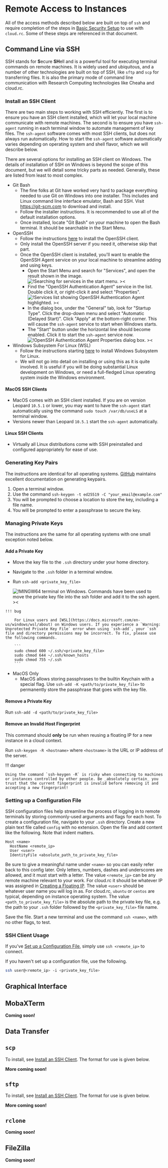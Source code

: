 # Remote Access to Instances

All of the access methods described below are built on top of `ssh` and require completion of the steps in [Basic Security Setup](./security_setup_basic.md) to use with `cloud.rc`. Some of these steps are referenced in that document.

## Command Line via SSH

SSH stands for **S**ecure **SH**ell and is a powerful tool for executing terminal commands on remote machines. It is widely used and ubiquitous, and a number of other technologies are built on top of SSH, like `sftp` and `scp` for transferring files. It is also the primary mode of command line communication with Research Computing technologies like Cheaha and cloud.rc.

### Install an SSH Client

There are two main steps to working with SSH efficiently. The first is to ensure you have an SSH client installed, which will let your local machine communicate with remote machines. The second is to ensure you have `ssh-agent` running in each terminal window to automate management of key files. The `ssh-agent` software comes with most SSH clients, but does not always run automatically. How to start the `ssh-agent` software automatically varies depending on operating system and shell flavor, which we will describe below.

There are several options for installing an SSH client on Windows. The details of installation of SSH on Windows is beyond the scope of this document, but we will detail some tricky parts as needed. Generally, these are listed from least to most complex.

- Git Bash
    - The fine folks at Git have worked very hard to package everything needed to use Git on Windows into one installer. This includes and Linux command line interface emulator, Bash and SSH. Visit <https://git-scm.com> to download and install.
    - Follow the installer instructions. It is recommended to use all of the default installation options.
    - Once installed, locate "Git Bash" on your machine to open the Bash terminal. It should be searchable in the Start Menu.
- OpenSSH
    - Follow the instructions [here](https://docs.microsoft.com/en-us/windows-server/administration/openssh/openssh_install_firstuse) to install the OpenSSH client.
    - Only install the OpenSSH server if you need it, otherwise skip that part.
    - Once the OpenSSH client is installed, you'll want to enable the OpenSSH Agent service on your local machine to streamline adding and using keys.
        - Open the Start Menu and search for "Services", and open the result shown in the image.
            ![!Searching for services in the start menu. ><](./images/openssh_search_services.png)
        - Find the "OpenSSH Authentication Agent" service in the list. Double click it, or right-click it and select "Properties".
            ![!Services list showing OpenSSH Authentication Agent highlighted. ><](./images/openssh_services_list.png)
        - In the dialog box, under the "General" tab, look for "Startup Type". Click the drop-down menu and select "Automatic (Delayed Start)". Click "Apply" at the bottom-right corner. This will cause the `ssh-agent` service to start when Windows starts.
        - The "Start" button under the horizontal line should become enabled. Click it to start the `ssh-agent` service now.
            ![!OpenSSH Authentication Agent Properties dialog box. ><](./images/openssh_ssh_agent_service_dialog.png)
- Windows Subsystem For Linux (WSL)
    - Follow the instructions starting [here](https://docs.microsoft.com/en-us/windows/wsl/about) to install Windows Subsystem for Linux.
    - We will not go into detail on installing or using this as it is quite involved. It is useful if you will be doing substantial Linux development on Windows, or need a full-fledged Linux operating system inside the Windows environment.

#### MacOS SSH Clients

- MacOS comes with an SSH client installed. If you are on version Leopard `10.5.1` or lower, you may want to have the `ssh-agent` start automatically using the command `sudo touch /var/db/useLS` at a terminal window.
- Versions newer than Leopard `10.5.1` start the `ssh-agent` automatically.

#### Linux SSH Clients

- Virtually all Linux distributions come with SSH preinstalled and configured appropriately for ease of use.

### Generating Key Pairs

The instructions are identical for all operating systems. [GitHub](https://docs.github.com/en/authentication/connecting-to-github-with-ssh/generating-a-new-ssh-key-and-adding-it-to-the-ssh-agent) maintains excellent documentation on generating keypairs.

1. Open a terminal window.
2. Use the command `ssh-keygen -t ed25519 -C "your_email@example.com"`
3. You will be prompted to choose a location to store the key, including a file name.
4. You will be prompted to enter a passphrase to secure the key.

### Managing Private Keys

The instructions are the same for all operating systems with one small exception noted below.

#### Add a Private Key

- Move the key file to the `.ssh` directory under your home directory.
- Navigate to the `.ssh` folder in a terminal window.
- Run `ssh-add <private_key_file>`

    ![!MINGW64 terminal on Windows. Commands have been used to move the private key file into the ssh folder and add it to the ssh agent. ><](./images/key_pairs_005.png)

<!-- markdownlint-disable MD046 -->
    !!! bug

        For Linux users and [WSL](https://docs.microsoft.com/en-us/windows/wsl/about) on Windows users. If you experience a `Warning: Unprotected Private Key File` error when using `ssh-add`, your `ssh` file and directory permissions may be incorrect. To fix, please use the following commands.

        ```
        sudo chmod 600 ~/.ssh/<private_key_file>
        sudo chmod 644 ~/.ssh/known_hosts
        sudo chmod 755 ~/.ssh
        ```
<!-- markdownlint-enable MD046 -->

- MacOS Only
    - MacOS allows storing passphrases to the builtin Keychain with a special flag. Use `ssh-add -K <path/to/private_key_file>` to permanently store the passphrase that goes with the key file.

#### Remove a Private Key

Run `ssh-add -d <path/to/private_key_file>`

#### Remove an Invalid Host Fingerprint

This command should **only** be run when reusing a floating IP for a new instance in a cloud context.

Run `ssh-keygen -R <hostname>` where `<hostname>` is the URL or IP address of the server.

<!-- markdownlint-disable MD046 -->
!!! danger

    Using the command `ssh-keygen -R` is risky when connecting to machines or instances controlled by other people. Be _absolutely certain_ you trust that the current fingerprint is invalid before removing it and accepting a new fingerprint!
<!-- markdownlint-enable MD046 -->

### Setting up a Configuration File

SSH configuration files help streamline the process of logging in to remote terminals by storing commonly-used arguments and flags for each host. To create a configuration file, navigate to your `.ssh` directory. Create a new plain text file called `config` with no extension. Open the file and add content like the following. Note that indent matters.

```ssh-config
Host <name>
  HostName <remote_ip>
  User <user>
  IdentityFile <absolute_path_to_private_key_file>
```

Be sure to give a meaningful name under `<name>` so you can easily refer back to this config later. Only letters, numbers, dashes and underscores are allowed, and it must start with a letter. The value `<remote_ip>` can be any remote machine relevant to your work. For cloud.rc it should be whatever IP was assigned in [Creating a Floating IP](./network_setup_basic.md#creating-a-floating-ip). The value `<user>` should be whatever user name you will log in as. For cloud.rc, `ubuntu` or `centos` are typical, depending on instance operating system. The value `<path_to_private_key_file>` is the absolute path to the private key file, e.g. the path to your `.ssh` folder followed by the `<private_key_file>` file name.

Save the file. Start a new terminal and use the command `ssh <name>`, with no other flags, to test.

### SSH Client Usage

If you've [Set up a Configuration File](#setting-up-a-configuration-file), simply use `ssh <remote_ip>` to connect.

If you haven't set up a configuration file, use the following.

```bash
ssh user@<remote_ip> -i <private_key_file>
```

## Graphical Interface

## MobaXTerm

**Coming soon!**

## Data Transfer

## `scp`

To install, see [Install an SSH Client](#install-an-ssh-client). The format for use is given below.

**More coming soon!**

## `sftp`

To install, see [Install an SSH Client](#install-an-ssh-client). The format for use is given below.

**More coming soon!**

## `rclone`

**Coming soon!**

## FileZilla

**Coming soon!**
